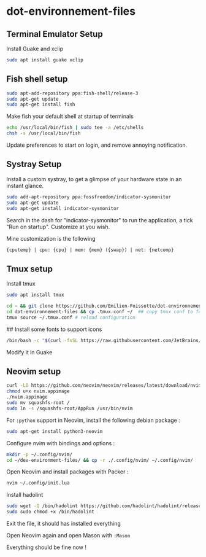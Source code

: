 # dot-environnement-files

## Terminal Emulator Setup

Install Guake and xclip

```sh
sudo apt install guake xclip
```

## Fish shell setup

```sh
sudo apt-add-repository ppa:fish-shell/release-3
sudo apt-get update
sudo apt-get install fish
```

Make fish your default shell at startup of terminals

```sh
echo /usr/local/bin/fish | sudo tee -a /etc/shells
chsh -s /usr/local/bin/fish
```

Update preferences to start on login, and remove annoying notification.

## Systray Setup

Install a custom systray, to get a glimpse of your hardware state in an instant glance.

```sh
sudo add-apt-repository ppa:fossfreedom/indicator-sysmonitor
sudo apt-get update
sudo apt-get install indicator-sysmonitor
```

Search in the dash for "indicator-sysmonitor" to run the application, a tick "Run on startup". Customize at you wish.

Mine customization is the following

```txt
{cputemp} | cpu: {cpu} | mem: {mem} ({swap}) | net: {netcomp}
```

## Tmux setup

Install tmux

```sh
sudo apt install tmux
```

```sh
cd ~ && git clone https://github.com/Emilien-Foissotte/dot-environnement-files.git
cd dot-environnement-files && cp .tmux.conf ~/  ## copy tmux conf to folder
tmux source ~/.tmux.conf # reload configuration
```

## Install some fonts to support icons

```sh
/bin/bash -c "$(curl -fsSL https://raw.githubusercontent.com/JetBrains/JetBrainsMono/master/install_manual.sh)"
```

Modify it in Guake

## Neovim setup

```sh
curl -LO https://github.com/neovim/neovim/releases/latest/download/nvim.appimage
chmod u+x nvim.appimage
./nvim.appimage
sudo mv squashfs-root /
sudo ln -s /squashfs-root/AppRun /usr/bin/nvim
```

For `:python` support in Neovim, install the following debian package :

```sh
sudo apt-get install python3-neovim
```

Configure nvim with bindings and options :

```sh
mkdir -p ~/.config/nvim/
cd ~/dev-environment-files/ && cp -r ./.config/nvim/ ~/.config/nvim/
```

Open Neovim and install packages with Packer :

```sh
nvim ~/.config/init.lua
```

Install hadolint

```sh
sudo wget -O /bin/hadolint https://github.com/hadolint/hadolint/releases/download/v2.12.0/hadolint-Linux-(uname -m)
sudo sudo chmod +x /bin/hadolint
```

Exit the file, it should has installed everything

Open Neovim again and open Mason with `:Mason`

Everything should be fine now !
